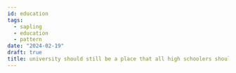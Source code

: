 ```yaml
---
id: education
tags:
  - sapling
  - education
  - pattern
date: "2024-02-19"
draft: true
title: university should still be a place that all high schoolers should aim for
---
```



